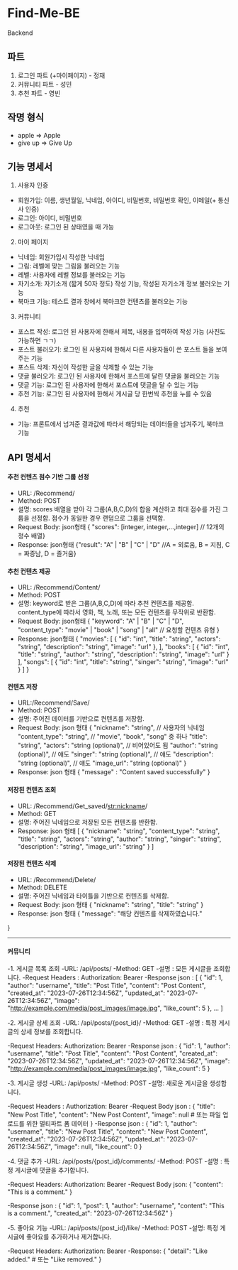 # Find-Me-BE
Backend

## 파트
1. 로그인 파트 (+마이페이지) - 정재
2. 커뮤니티 파트 - 성민
3. 추천 파트 - 영빈

## 작명 형식
- apple => Apple
- give up => Give Up

## 기능 명세서
1. 사용자 인증
- 회원가입: 이름, 생년월일, 닉네임, 아이디, 비밀번호, 비밀번호 확인, 이메일(+ 통신사 인증)
- 로그인: 아이디, 비밀번호
- 로그아웃: 로그인 된 상태였을 때 가능

2. 마이 페이지
- 닉네임: 회원가입시 작성한 닉네임
- 그림: 레벨에 맞는 그림을 불러오는 기능
- 레벨: 사용자에 레벨 정보를 불러오는 기능
- 자기소개: 자기소개 (짧게 50자 정도) 작성 기능, 작성된 자기소개 정보 불러오는 기능
- 북마크 기능: 테스트 결과 창에서 북마크한 컨텐츠를 불러오는 기능

3. 커뮤니티
- 포스트 작성: 로그인 된 사용자에 한해서 제목, 내용을 입력하여 작성 가능 (사진도 가능하면 ㄱㄱ)
- 포스트 불러오기: 로그인 된 사용자에 한해서 다른 사용자들이 쓴 포스트 들을 보여주는 기능
- 포스트 삭제: 자신이 작성한 글을 삭제할 수 있는 기능
- 댓글 불러오기: 로그인 된 사용자에 한해서 포스트에 달린 댓글을 불러오는 기능
- 댓글 기능: 로그인 된 사용자에 한해서 포스트에 댓글을 달 수 있는 기능
- 추천 기능: 로그인 된 사용자에 한해서 게시글 당 한번씩 추천을 누를 수 있음

4. 추천
- 기능: 프론트에서 넘겨준 결과값에 따라서 해당되는 데이터들을 넘겨주기, 북마크 기능



## API 명세서
#### 추천 컨텐츠 점수 기반 그룹 선정
- URL: /Recommend/
- Method: POST
- 설명: scores 배열을 받아 각 그룹(A,B,C,D)의 합을 계산하고 최대 점수를 가진 그룹을 선정함. 점수가 동일한 경우 랜덤으로 그룹을 선택함.
- Request Body: json형태 { "scores": [integer, integer,...,integer] // 12개의 정수 배열}
- Response: json형태 {"result": "A" | "B" | "C" | "D" //A = 외로움, B = 지침, C = 짜증남, D =  즐거움}


#### 추천 컨텐츠 제공
- URL: /Recommend/Content/
- Method: POST
- 설명: keyword로 받은 그룹(A,B,C,D)에 따라 추천 컨텐츠를 제공함. content_type에 따라서 영화, 책, 노래, 또는 모든 컨텐츠를 무작위로 반환함.
- Request Body: json형태 
{
    "keyword": "A" | "B" | "C" | "D", 
    "content_type": "movie" | "book" | "song" | "all" // 요청할 컨텐츠 유형
}
- Response: json형태
{
    "movies": [
        {
            "id": "int",
            "title": "string",
            "actors": "string",
            "description": "string",
            "image": "url"
        },
    ],
    "books": [
        {
            "id": "int",
            "title": "string",
            "author": "string",
            "description": "string",
            "image": "url"
        }
    ],
    "songs": [
        {
            "id": "int",
            "title": "string",
            "singer": "string",
            "image": "url"
        }
    ]
}


#### 컨텐츠 저장
- URL:/Recommend/Save/
- Method: POST
- 설명: 주어진 데이터를 기반으로 컨텐츠를 저장함.
- Request Body: json 형태
{
    "nickname": "string", // 사용자의 닉네임
    "content_type": "string", // "movie", "book", "song" 중 하나
    "title": "string",
    "actors": "string (optional)", // 비어있어도 됨
    "author": "string (optional)", // 얘도
    "singer": "string (optional)", // 얘도
    "description": "string (optional)", // 얘도
    "image_url": "string (optional)"
}
- Response: json 형태
{
    "message" : "Content saved successfully"
}


#### 저장된 컨텐츠 조회
- URL: /Recommend/Get_saved/<str:nickname>/
- Method: GET
- 설명: 주어진 닉네임으로 저장된 모든 컨텐츠를 반환함.
- Response: json 형태
[
    {
        "nickname": "string",
        "content_type": "string",
        "title": "string",
        "actors": "string",
        "author": "string",
        "singer": "string",
        "description": "string",
        "image_url": "string"
    }
]


#### 저장된 컨텐츠 삭제
- URL: /Recommend/Delete/
- Method: DELETE
- 설명: 주어진 닉네임과 타이틀을 기반으로 컨텐츠를 삭제함.
- Request Body: json 형태
{
    "nickname": "string",
    "title": "string"
}
- Response: json 형태
{
    "message": "해당 컨텐츠를 삭제하였습니다."

}

------------------------------------------------
#### 커뮤니티 
-1. 게시글 목록 조회
-URL: /api/posts/
-Method: GET
-설명 : 모든 게시글을 조회합니다.
-Request Headers : Authorization: Bearer <token>
-Response json : [
    {
        "id": 1,
        "author": "username",
        "title": "Post Title",
        "content": "Post Content",
        "created_at": "2023-07-26T12:34:56Z",
        "updated_at": "2023-07-26T12:34:56Z",
        "image": "http://example.com/media/post_images/image.jpg",
        "like_count": 5
    },
    ...
]

-2. 게시글 상세 조회
-URL: /api/posts/{post_id}/
-Method: GET
-설명 : 특정 게시글의 상세 정보를 조회합니다.

-Request Headers:   Authorization: Bearer <token>
-Response json : {
    "id": 1,
    "author": "username",
    "title": "Post Title",
    "content": "Post Content",
    "created_at": "2023-07-26T12:34:56Z",
    "updated_at": "2023-07-26T12:34:56Z",
    "image": "http://example.com/media/post_images/image.jpg",
    "like_count": 5
}

-3. 게시글 생성
-URL: /api/posts/
-Method: POST
-설명: 새로운 게시글을 생성합니다.

-Request Headers : Authorization: Bearer <token>
-Request Body json :
{
    "title": "New Post Title",
    "content": "New Post Content",
    "image": null  # 또는 파일 업로드를 위한 멀티파트 폼 데이터
}
-Response json :
{
    "id": 1,
    "author": "username",
    "title": "New Post Title",
    "content": "New Post Content",
    "created_at": "2023-07-26T12:34:56Z",
    "updated_at": "2023-07-26T12:34:56Z",
    "image": null,
    "like_count": 0
}

-4. 댓글 추가
-URL: /api/posts/{post_id}/comments/
-Method: POST
-설명 : 특정 게시글에 댓글을 추가합니다.

-Request Headers: Authorization: Bearer <token>
-Request Body json:
{
    "content": "This is a comment."
}

-Response json :
{
    "id": 1,
    "post": 1,
    "author": "username",
    "content": "This is a comment.",
    "created_at": "2023-07-26T12:34:56Z"
}

-5. 좋아요 기능
-URL: /api/posts/{post_id}/like/
-Method: POST
-설명: 특정 게시글에 좋아요를 추가하거나 제거합니다.

-Request Headers: Authorization: Bearer <token>
-Response:
{
    "detail": "Like added."  # 또는 "Like removed."
}
